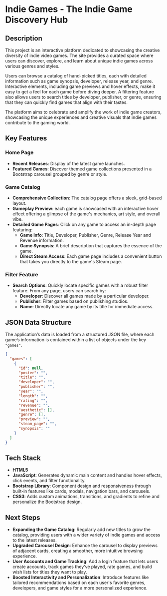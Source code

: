# Indie Games - The Indie Game Discovery Hub

## Description

This project is an interactive platform dedicated to showcasing the creative diversity of indie video games. The site provides a curated space where users can discover, explore, and learn about unique indie games across various genres and styles.

Users can browse a catalog of hand-picked titles, each with detailed information such as game synopsis, developer, release year, and genre. Interactive elements, including game previews and hover effects, make it easy to get a feel for each game before diving deeper. A filtering feature also allows users to search titles by developer, publisher, or genre, ensuring that they can quickly find games that align with their tastes.

The platform aims to celebrate and amplify the work of indie game creators, showcasing the unique experiences and creative visuals that indie games contribute to the gaming world.

## Key Features

### Home Page

- **Recent Releases**: Display of the latest game launches.
- **Featured Games**: Discover themed game collections presented in a Bootstrap carousel grouped by genre or style.

### Game Catalog

- **Comprehensive Collection**: The catalog page offers a sleek, grid-based layout.
- **Gameplay Preview**: each game is showcased with an interactive hover effect offering a glimpse of the game's mechanics, art style, and overall vibe.
- **Detailed Game Pages**: Click on any game to access an in-depth page featuring:
  - **Game Info**: Title, Developer, Publisher, Genre, Release Year and Revenue information.
  - **Game Synopsis**: A brief description that captures the essence of the game.
  - **Direct Steam Access**: Each game page includes a convenient button that takes you directly to the game's Steam page.

### Filter Feature

- **Search Options**: Quickly locate specific games with a robust filter feature. From any page, users can search by:
  - **Developer**: Discover all games made by a particular developer.
  - **Publisher**: Filter games based on publishing studios.
  - **Name**: Directly locate any game by its title for immediate access.

## JSON Data Structure

The application’s data is loaded from a structured JSON file, where each game’s information is contained within a list of objects under the key `"games"`.

```json
{
  "games": [
    {
      "id": null,
      "poster": "",
      "title": "",
      "developer": "",
      "publisher": "",
      "year": "",
      "length": "",
      "rating": "",
      "revenue": "",
      "aesthetic": [],
      "genre": [],
      "preview": "",
      "steam_page": "",
      "synopsis": ""
    }
  ]
}
```

## Tech Stack

- **HTML5**
- **JavaScript**: Generates dynamic main content and handles hover effects, click events, and filter functionality.
- **Bootstrap Library**: Component design and responsiveness through built-in features like cards, modals, navigation bars, and carousels.
- **CSS3**: Adds custom animations, transitions, and gradients to refine and personalize the Bootstrap design.

## Next Steps

- **Expanding the Game Catalog**: Regularly add new titles to grow the catalog, providing users with a wider variety of indie games and access to the latest releases.
- **Upgraded Carousel Design**: Enhance the carousel to display previews of adjacent cards, creating a smoother, more intuitive browsing experience.
- **User Accounts and Game Tracking**: Add a login feature that lets users create accounts, track games they’ve played, rate games, and build wish lists for titles they want to play.
- **Boosted Interactivity and Personalization**: Introduce features like tailored recommendations based on each user's favorite genres, developers, and game styles for a more personalized experience.

